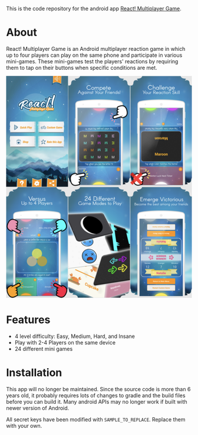 This is the code repository for the android app [React! Multiplayer Game](https://play.google.com/store/apps/details?id=com.react.reactmultiplayergame).

# About

React! Multiplayer Game is an Android multiplayer reaction game in which up to four players can play on the same phone and participate in various mini-games. These mini-games test the players' reactions by requiring them to tap on their buttons when specific conditions are met.

![promo graphic](./promo/Screenshot1.png)

# Features

- 4 level difficulty: Easy, Medium, Hard, and Insane
- Play with 2-4 Players on the same device
- 24 different mini games

# Installation

This app will no longer be maintained. Since the source code is more than 6 years old, it probably requires lots of changes to gradle and the build files before you can build it. Many android APIs may no longer work if built with newer version of Android.

All secret keys have been modified with `SAMPLE_TO_REPLACE`. Replace them with your own.
